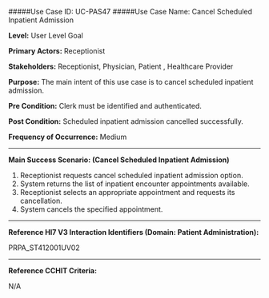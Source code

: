 #####Use Case ID: UC-PAS47
#####Use Case Name: Cancel Scheduled Inpatient Admission

**Level:**                     User Level Goal

**Primary Actors:**            Receptionist

**Stakeholders:**              Receptionist, Physician, Patient , Healthcare Provider

**Purpose:**                   The main intent of this use case is to cancel scheduled inpatient admission.

**Pre Condition:**             Clerk must be identified and authenticated. 

**Post Condition:**            Scheduled inpatient admission cancelled successfully.

**Frequency of Occurrence:**   Medium
__________________________________________________________
**Main Success Scenario: (Cancel Scheduled Inpatient Admission)**

1. Receptionist requests cancel scheduled inpatient admission option.
2. System returns the list of inpatient encounter appointments available.
3. Receptionist selects an appropriate appointment and requests its cancellation.
4. System cancels the specified appointment.

________________________________________________________________________
**Reference Hl7 V3 Interaction Identifiers (Domain: Patient Administration):**

PRPA_ST412001UV02
_______________________________________________________________
**Reference CCHIT Criteria:**

N/A




